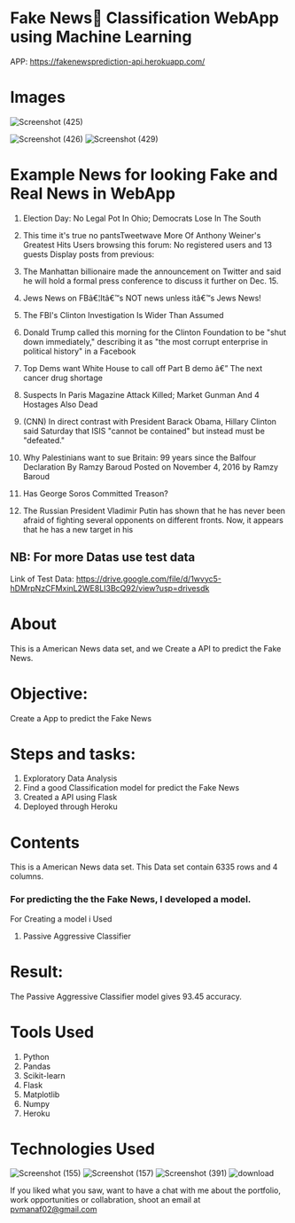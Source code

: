 # Fake News📰 Classification WebApp using Machine Learning

APP: https://fakenewsprediction-api.herokuapp.com/

# Images
 ![Screenshot (425)](https://user-images.githubusercontent.com/84491967/151144968-40fc4c3c-000a-458f-afe3-7043422081bd.png)
 
 
![Screenshot (426)](https://user-images.githubusercontent.com/84491967/151145266-b91d3a25-5e29-4bed-8338-0b227f58a5f6.png)
![Screenshot (429)](https://user-images.githubusercontent.com/84491967/151145872-9a39a1d5-f713-4e15-9c6a-ef179b58afa6.png)

# Example News for looking Fake and Real News in WebApp

1. Election Day: No Legal Pot In Ohio; Democrats Lose In The South


2. This time it's true no pantsTweetwave More Of Anthony Weiner's Greatest Hits Users browsing this forum: No registered users and 13 guests Display posts from previous: 

3. The Manhattan billionaire made the announcement on Twitter and said he will hold a formal press conference to discuss it further on Dec. 15.

4. Jews News on FBâ€¦Itâ€™s NOT news unless itâ€™s Jews News!

5. The FBI's Clinton Investigation Is Wider Than Assumed 

6. Donald Trump called this morning for the Clinton Foundation to be "shut down immediately," describing it as "the most corrupt enterprise in political history" in a Facebook 

7. Top Dems want White House to call off Part B demo â€” The next cancer drug shortage

8. Suspects In Paris Magazine Attack Killed; Market Gunman And 4 Hostages Also Dead

9. (CNN) In direct contrast with President Barack Obama, Hillary Clinton said Saturday that ISIS "cannot be contained" but instead must be "defeated."

10. Why Palestinians want to sue Britain: 99 years since the Balfour Declaration By Ramzy Baroud Posted on November 4, 2016 by Ramzy Baroud 

11. Has George Soros Committed Treason?

12. The Russian President Vladimir Putin has shown that he has never been afraid of fighting several opponents on different fronts. Now, it appears that he has a new target in his 

## NB: For more Datas use test data
Link of Test Data: https://drive.google.com/file/d/1wvyc5-hDMrpNzCFMxinL2WE8LI3BcQ92/view?usp=drivesdk

# About

This is a American News data set, and we Create a API to predict the Fake News.

# Objective: 
Create a App  to predict the Fake News
# Steps and tasks:
1. Exploratory Data Analysis
2. Find a good Classification model for predict the Fake News
3. Created a API using Flask
4.  Deployed through Heroku

# Contents
This is a American News data set. This Data set contain 6335 rows and 4 columns.

### For predicting the the Fake News, I developed a model.

For Creating a model i Used
1) Passive Aggressive Classifier

 
# Result:
The Passive Aggressive Classifier model gives 93.45 accuracy.

# Tools Used

1) Python
2) Pandas
3) Scikit-learn
4) Flask
5) Matplotlib
6) Numpy
7) Heroku





# Technologies Used
![Screenshot (155)](https://user-images.githubusercontent.com/84491967/139635128-5ac86cca-3de3-483e-9ba2-d0de52da5e49.png)
![Screenshot (157)](https://user-images.githubusercontent.com/84491967/140642806-d77b4a89-7c81-4fd7-83da-2c1f694212f6.png)
![Screenshot (391)](https://user-images.githubusercontent.com/84491967/146012677-6c652709-d2cc-4b43-b349-4312317757f7.png)
![download](https://user-images.githubusercontent.com/84491967/151147584-92977d2b-82a1-43b7-9bf9-1e66c1b3c7a9.jpg)

If you liked what you saw, want to have a chat with me about the portfolio, work opportunities or collabration, shoot an email at pvmanaf02@gmail.com



